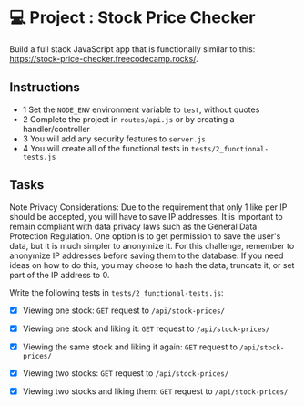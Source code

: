 # 💻 Project : Stock Price Checker
Build a full stack JavaScript app that is functionally similar to this: https://stock-price-checker.freecodecamp.rocks/.

## Instructions
- 1 Set the `NODE_ENV` environment variable to `test`, without quotes
- 2 Complete the project in `routes/api.js` or by creating a handler/controller
- 3 You will add any security features to `server.js`
- 4 You will create all of the functional tests in `tests/2_functional-tests.js`

## Tasks
Note Privacy Considerations: Due to the requirement that only 1 like per IP should be accepted, you will have to save IP addresses. It is important to remain compliant with data privacy laws such as the General Data Protection Regulation. One option is to get permission to save the user's data, but it is much simpler to anonymize it. For this challenge, remember to anonymize IP addresses before saving them to the database. If you need ideas on how to do this, you may choose to hash the data, truncate it, or set part of the IP address to 0.

Write the following tests in `tests/2_functional-tests.js`:

- [x] Viewing one stock: `GET` request to `/api/stock-prices/`
- [x] Viewing one stock and liking it: `GET` request to `/api/stock-prices/`
- [x] Viewing the same stock and liking it again: `GET` request to `/api/stock-prices/`
- [x] Viewing two stocks: `GET` request to `/api/stock-prices/`
- [x] Viewing two stocks and liking them: `GET` request to `/api/stock-prices/`

